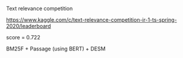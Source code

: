 Text relevance competition

https://www.kaggle.com/c/text-relevance-competition-ir-1-ts-spring-2020/leaderboard

score = 0.722

BM25F + Passage (using BERT) + DESM
